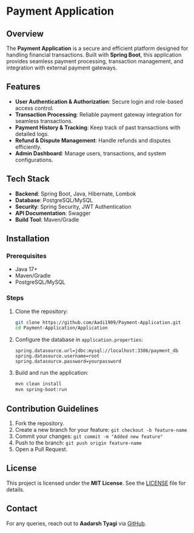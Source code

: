 # Payment Application

## Overview
The **Payment Application** is a secure and efficient platform designed for handling financial transactions. Built with **Spring Boot**, this application provides seamless payment processing, transaction management, and integration with external payment gateways.

## Features
- **User Authentication & Authorization**: Secure login and role-based access control.
- **Transaction Processing**: Reliable payment gateway integration for seamless transactions.
- **Payment History & Tracking**: Keep track of past transactions with detailed logs.
- **Refund & Dispute Management**: Handle refunds and disputes efficiently.
- **Admin Dashboard**: Manage users, transactions, and system configurations.

## Tech Stack
- **Backend**: Spring Boot, Java, Hibernate, Lombok
- **Database**: PostgreSQL/MySQL
- **Security**: Spring Security, JWT Authentication
- **API Documentation**: Swagger
- **Build Tool**: Maven/Gradle

## Installation
### Prerequisites
- Java 17+
- Maven/Gradle
- PostgreSQL/MySQL

### Steps
1. Clone the repository:
   ```sh
   git clone https://github.com/Aadi1909/Payment-Application.git
   cd Payment-Application/Application
   ```
2. Configure the database in `application.properties`:
   ```properties
   spring.datasource.url=jdbc:mysql://localhost:3306/payment_db
   spring.datasource.username=root
   spring.datasource.password=yourpassword
   ```
3. Build and run the application:
   ```sh
   mvn clean install
   mvn spring-boot:run
   ```

## Contribution Guidelines
1. Fork the repository.
2. Create a new branch for your feature: `git checkout -b feature-name`
3. Commit your changes: `git commit -m "Added new feature"`
4. Push to the branch: `git push origin feature-name`
5. Open a Pull Request.

## License
This project is licensed under the **MIT License**. See the [LICENSE](LICENSE) file for details.

## Contact
For any queries, reach out to **Aadarsh Tyagi** via [GitHub](https://github.com/Aadi1909).

